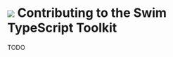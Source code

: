 # <a href="https://www.swimos.org"><img src="https://docs.swimos.org/readme/breach-marlin-blue-wide.svg"></a> Contributing to the Swim TypeScript Toolkit

TODO

